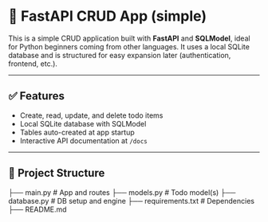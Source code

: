 # 🐍 FastAPI CRUD App (simple)

This is a simple CRUD application built with **FastAPI** and **SQLModel**, ideal for Python beginners coming from other languages. It uses a local SQLite database and is structured for easy expansion later (authentication, frontend, etc.).

---

## ✅ Features

- Create, read, update, and delete todo items
- Local SQLite database with SQLModel
- Tables auto-created at app startup
- Interactive API documentation at `/docs`

---

## 📁 Project Structure

├── main.py # App and routes
├── models.py # Todo model(s)
├── database.py # DB setup and engine
├── requirements.txt # Dependencies
├── README.md